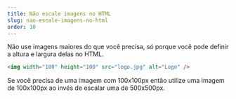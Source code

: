 ```yaml
---
title: Não escale imagens no HTML
slug: nao-escale-imagens-no-html
order: 10
---
```


Não use imagens maiores do que você precisa, só porque você pode definir a altura e largura delas no HTML.

``` html
<img width="100" height="100" src="logo.jpg" alt="Logo" />
```

Se você precisa de uma imagem com 100x100px então utilize uma imagem de 100x100px ao invés de escalar uma de 500x500px.